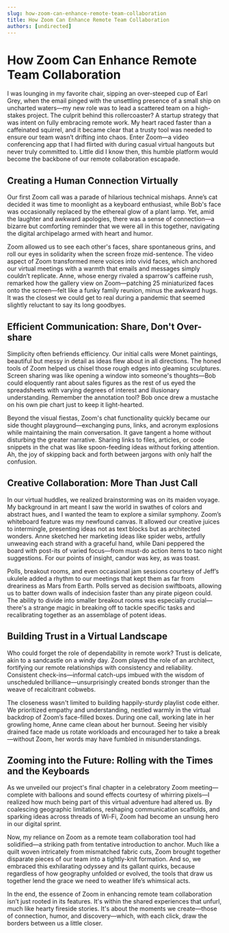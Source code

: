 ```yaml
---
slug: how-zoom-can-enhance-remote-team-collaboration
title: How Zoom Can Enhance Remote Team Collaboration
authors: [undirected]
---
```



# How Zoom Can Enhance Remote Team Collaboration

I was lounging in my favorite chair, sipping an over-steeped cup of Earl Grey, when the email pinged with the unsettling presence of a small ship on uncharted waters—my new role was to lead a scattered team on a high-stakes project. The culprit behind this rollercoaster? A startup strategy that was intent on fully embracing remote work. My heart raced faster than a caffeinated squirrel, and it became clear that a trusty tool was needed to ensure our team wasn’t drifting into chaos. Enter Zoom—a video conferencing app that I had flirted with during casual virtual hangouts but never truly committed to. Little did I know then, this humble platform would become the backbone of our remote collaboration escapade.

## Creating a Human Connection Virtually

Our first Zoom call was a parade of hilarious technical mishaps. Anne’s cat decided it was time to moonlight as a keyboard enthusiast, while Bob's face was occasionally replaced by the ethereal glow of a plant lamp. Yet, amid the laughter and awkward apologies, there was a sense of connection—a bizarre but comforting reminder that we were all in this together, navigating the digital archipelago armed with heart and humor.

Zoom allowed us to see each other's faces, share spontaneous grins, and roll our eyes in solidarity when the screen froze mid-sentence. The video aspect of Zoom transformed mere voices into vivid faces, which anchored our virtual meetings with a warmth that emails and messages simply couldn’t replicate. Anne, whose energy rivaled a sparrow's caffeine rush, remarked how the gallery view on Zoom—patching 25 miniaturized faces onto the screen—felt like a funky family reunion, minus the awkward hugs. It was the closest we could get to real during a pandemic that seemed slightly reluctant to say its long goodbyes. 

## Efficient Communication: Share, Don't Over-share

Simplicity often befriends efficiency. Our initial calls were Monet paintings, beautiful but messy in detail as ideas flew about in all directions. The honed tools of Zoom helped us chisel those rough edges into gleaming sculptures. Screen sharing was like opening a window into someone's thoughts—Bob could eloquently rant about sales figures as the rest of us eyed the spreadsheets with varying degrees of interest and illusionary understanding. Remember the annotation tool? Bob once drew a mustache on his own pie chart just to keep it light-hearted.

Beyond the visual fiestas, Zoom's chat functionality quickly became our side thought playground—exchanging puns, links, and acronym explosions while maintaining the main conversation. It gave tangent a home without disturbing the greater narrative. Sharing links to files, articles, or code snippets in the chat was like spoon-feeding ideas without forking attention. Ah, the joy of skipping back and forth between jargons with only half the confusion.

## Creative Collaboration: More Than Just Call

In our virtual huddles, we realized brainstorming was on its maiden voyage. My background in art meant I saw the world in swathes of colors and abstract hues, and I wanted the team to explore a similar symphony. Zoom’s whiteboard feature was my newfound canvas. It allowed our creative juices to intermingle, presenting ideas not as text blocks but as architected wonders. Anne sketched her marketing ideas like spider webs, artfully unweaving each strand with a graceful hand, while Dani peppered the board with post-its of varied focus—from must-do action items to taco night suggestions. For our points of insight, candor was key, as was toast.

Polls, breakout rooms, and even occasional jam sessions courtesy of Jeff’s ukulele added a rhythm to our meetings that kept them as far from dreariness as Mars from Earth. Polls served as decision swiftboats, allowing us to batter down walls of indecision faster than any pirate pigeon could. The ability to divide into smaller breakout rooms was especially crucial—there's a strange magic in breaking off to tackle specific tasks and recalibrating together as an assemblage of potent ideas.

## Building Trust in a Virtual Landscape

Who could forget the role of dependability in remote work? Trust is delicate, akin to a sandcastle on a windy day. Zoom played the role of an architect, fortifying our remote relationships with consistency and reliability. Consistent check-ins—informal catch-ups imbued with the wisdom of unscheduled brilliance—unsurprisingly created bonds stronger than the weave of recalcitrant cobwebs.

The closeness wasn't limited to building happily-sturdy playlist code either. We prioritized empathy and understanding, nestled warmly in the virtual backdrop of Zoom’s face-filled boxes. During one call, working late in her growling home, Anne came clean about her burnout. Seeing her visibly drained face made us rotate workloads and encouraged her to take a break—without Zoom, her words may have fumbled in misunderstandings.

## Zooming into the Future: Rolling with the Times and the Keyboards

As we unveiled our project's final chapter in a celebratory Zoom meeting—complete with balloons and sound effects courtesy of whirring pixels—I realized how much being part of this virtual adventure had altered us. By coalescing geographic limitations, reshaping communication scaffolds, and sparking ideas across threads of Wi-Fi, Zoom had become an unsung hero in our digital sprint.

Now, my reliance on Zoom as a remote team collaboration tool had solidified—a striking path from tentative introduction to anchor. Much like a quilt woven intricately from mismatched fabric cuts, Zoom brought together disparate pieces of our team into a tightly-knit formation. And so, we embraced this exhilarating odyssey and its gallant quirks, because regardless of how geography unfolded or evolved, the tools that draw us together lend the grace we need to weather life’s whimsical acts.

In the end, the essence of Zoom in enhancing remote team collaboration isn’t just rooted in its features. It's within the shared experiences that unfurl, much like hearty fireside stories. It's about the moments we create—those of connection, humor, and discovery—which, with each click, draw the borders between us a little closer.